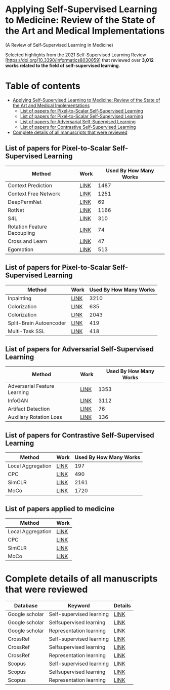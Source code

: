 # Applying Self-Supervised Learning to Medicine: Review of the State of the Art and Medical Implementations
(A Review of Self-Supervised Learning in Medicine)

Selected highlights from the 2021 Self-Supervised Learning Review [https://doi.org/10.3390/informatics8030059] that reviewed over **3,012 works related to the field of self-supervised learning**. 

Table of contents
=================
- [Applying Self-Supervised Learning to Medicine: Review of the State of the Art and Medical Implementations](#applying-self-supervised-learning-to-medicine--review-of-the-state-of-the-art-and-medical-implementations)
  * [List of papers for Pixel-to-Scalar Self-Supervised Learning](#list-of-papers-for-pixel-to-scalar-self-supervised-learning)
  * [List of papers for Pixel-to-Scalar Self-Supervised Learning](#list-of-papers-for-pixel-to-scalar-self-supervised-learning-1)
  * [List of papers for Adversarial Self-Supervised Learning](#list-of-papers-for-adversarial-self-supervised-learning)
  * [List of papers for Contrastive Self-Supervised Learning](#list-of-papers-for-contrastive-self-supervised-learning)
- [Complete details of all manuscripts that were reviewed](#complete-details-of-all-manuscripts-that-were-reviewed)

## List of papers for Pixel-to-Scalar Self-Supervised Learning
| Method                      | Work                                                                                                                                                           | Used By How Many Works |
| --------------------------- | -------------------------------------------------------------------------------------------------------------------------------------------------------------- | ---------------------- |
| Context Prediction          | [LINK](https://www.cv-foundation.org/openaccess/content_iccv_2015/papers/Doersch_Unsupervised_Visual_Representation_ICCV_2015_paper.pdf)                       | 1487                   |
| Context Free Network        | [LINK](https://link.springer.com/chapter/10.1007/978-3-319-46466-4_5)                                                                                          | 1251                   |
| DeepPermNet                 | [LINK](https://openaccess.thecvf.com/content_cvpr_2017/papers/Santa_Cruz_DeepPermNet_Visual_Permutation_CVPR_2017_paper.pdf)                                   | 69                     |
| RotNet                      | [LINK](https://arxiv.org/pdf/1803.07728.pdf)                                                                                                                   | 1166                   |
| S4L                         | [LINK](https://openaccess.thecvf.com/content_ICCV_2019/papers/Zhai_S4L_Self-Supervised_Semi-Supervised_Learning_ICCV_2019_paper.pdf)                           | 310                    |
| Rotation Feature Decoupling | [LINK](https://openaccess.thecvf.com/content_CVPR_2019/papers/Feng_Self-Supervised_Representation_Learning_by_Rotation_Feature_Decoupling_CVPR_2019_paper.pdf) | 74                     |
| Cross and Learn             | [LINK](https://link.springer.com/chapter/10.1007/978-3-030-12939-2_17)                                                                                         | 47                     |
| Egomotion                   | [LINK](https://www.cv-foundation.org/openaccess/content_iccv_2015/papers/Agrawal_Learning_to_See_ICCV_2015_paper.pdf)                                          | 513                    |

## List of papers for Pixel-to-Scalar Self-Supervised Learning
| Method                  | Work                                                                                                                           | Used By How Many Works |
| ----------------------- | ------------------------------------------------------------------------------------------------------------------------------ | ---------------------- |
| Inpainting              | [LINK](https://openaccess.thecvf.com/content_cvpr_2016/papers/Pathak_Context_Encoders_Feature_CVPR_2016_paper.pdf)             | 3210                   |
| Colorization            | [LINK](https://link.springer.com/chapter/10.1007/978-3-319-46493-0_35)                                                         | 635                    |
| Colorization            | [LINK](https://link.springer.com/chapter/10.1007/978-3-319-46487-9_40)                                                         | 2043                   |
| Split-Brain Autoencoder | [LINK](https://openaccess.thecvf.com/content_cvpr_2017/papers/Zhang_Split-Brain_Autoencoders_Unsupervised_CVPR_2017_paper.pdf) | 419                    |
| Multi-Task SSL          | [LINK](https://openaccess.thecvf.com/content_ICCV_2017/papers/Doersch_Multi-Task_Self-Supervised_Visual_ICCV_2017_paper.pdf)   | 418                    |

## List of papers for Adversarial Self-Supervised Learning
| Method                       | Work                                                                                                                                     | Used By How Many Works |
| ---------------------------- | ---------------------------------------------------------------------------------------------------------------------------------------- | ---------------------- |
| Adversarial Feature Learning | [LINK](https://arxiv.org/pdf/1605.09782.pdf)                                                                                             | 1353                   |
| InfoGAN                      | [LINK](https://proceedings.neurips.cc/paper/2016/file/7c9d0b1f96aebd7b5eca8c3edaa19ebb-Paper.pdf)                                        | 3112                   |
| Artifact Detection           | [LINK](https://openaccess.thecvf.com/content_cvpr_2018/papers/Jenni_Self-Supervised_Feature_Learning_CVPR_2018_paper.pdf)                | 76                     |
| Auxiliary Rotation Loss      | [LINK](https://openaccess.thecvf.com/content_CVPR_2019/papers/Chen_Self-Supervised_GANs_via_Auxiliary_Rotation_Loss_CVPR_2019_paper.pdf) | 136                    |

## List of papers for Contrastive Self-Supervised Learning
| Method            | Work                                                                                                                                                       | Used By How Many Works |
| ----------------- | ---------------------------------------------------------------------------------------------------------------------------------------------------------- | ---------------------- |
| Local Aggregation | [LINK](https://openaccess.thecvf.com/content_ICCV_2019/papers/Zhuang_Local_Aggregation_for_Unsupervised_Learning_of_Visual_Embeddings_ICCV_2019_paper.pdf) | 197                    |
| CPC               | [LINK](http://proceedings.mlr.press/v119/henaff20a/henaff20a.pdf)                                                                                          | 490                    |
| SimCLR            | [LINK](http://proceedings.mlr.press/v119/chen20j/chen20j.pdf)                                                                                              | 2161                   |
| MoCo              | [LINK](https://openaccess.thecvf.com/content_CVPR_2020/papers/He_Momentum_Contrast_for_Unsupervised_Visual_Representation_Learning_CVPR_2020_paper.pdf)    | 1720                   |

## List of papers applied to medicine
| Method            | Work                                                                                                                                                
| ----------------- | ---------------------------------------------------------------------------------------------------------------------------------------------------------- |
| Local Aggregation | [LINK](https://openaccess.thecvf.com/content_ICCV_2019/papers/Zhuang_Local_Aggregation_for_Unsupervised_Learning_of_Visual_Embeddings_ICCV_2019_paper.pdf) |           
| CPC               | [LINK](http://proceedings.mlr.press/v119/henaff20a/henaff20a.pdf) |                                                                                          
| SimCLR            | [LINK](http://proceedings.mlr.press/v119/chen20j/chen20j.pdf) |                                                                                             
| MoCo              | [LINK](https://openaccess.thecvf.com/content_CVPR_2020/papers/He_Momentum_Contrast_for_Unsupervised_Visual_Representation_Learning_CVPR_2020_paper.pdf) |                  

# Complete details of all manuscripts that were reviewed
| Database          | Keyword                  | Details                                                          |
| ----------------- | ------------------------ | ---------------------------------------------------------------- |
| Google scholar    | Self-supervised learning | [LINK](Markdown%20Files/gs%20self-supervised%20learning.md)      |
| Google scholar    | Selfsupervised learning  | [LINK](Markdown%20Files/gs%20selfsupervised%20learning.md)       |
| Google scholar    | Representation learning  | [LINK](Markdown%20Files/gs%20representation%20learning.md)       |
| CrossRef          | Self-supervised learning | [LINK](Markdown%20Files/cf%20self-supervised%20learning.md)      |
| CrossRef          | Selfsupervised learning  | [LINK](Markdown%20Files/cf%20selfsupervised%20learning.md)       |
| CrossRef          | Representation learning  | [LINK](Markdown%20Files/cf%20representation%20learning.md)       |
| Scopus            | Self-supervised learning | [LINK](Markdown%20Files/sc%20self-supervised%20learning.md)      |
| Scopus            | Selfsupervised learning  | [LINK](Markdown%20Files/sc%20selfsupervised%20learning.md)       |
| Scopus            | Representation learning  | [LINK](Markdown%20Files/sc%20representation%20learning.md)       |
